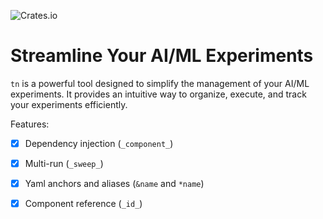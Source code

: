 ![Crates.io](https://img.shields.io/crates/v/tn)

# Streamline Your AI/ML Experiments

`tn` is a powerful tool designed to simplify the management of your AI/ML experiments. It provides an intuitive way to organize, execute, and track your experiments efficiently.

Features:
- [x] Dependency injection (`_component_`)
- [x] Multi-run (`_sweep_`)
- [x] Yaml anchors and aliases (`&name` and `*name`)
- [x] Component reference  (`_id_`)


